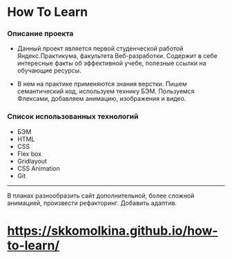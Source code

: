 # How To Learn

### Описание проекта
* Данный проект является первой студенческой работой Яндекс.Практикума, факультета Веб-разработки. Содержит в себе интересные факты об эффективной учебе, полезные ссылки на обучающие ресурсы.

* В нем на практике применяются знания верстки. Пишем семантический код, используем технику БЭМ. Пользуемся Флексами, добавляем анимацию, изображения и видео.

### Список использованных технологий

* БЭМ
* HTML
* CSS
* Flex box
* Gridlayout
* CSS Animation
* Git

------

В планах разнообразить сайт
дополнительной, более сложной анимацией,
произвести рефакторинг. Добавить адаптив. 

# https://skkomolkina.github.io/how-to-learn/
